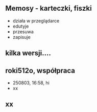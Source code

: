 ## Memosy - karteczki, fiszki
- działa w przeglądarce
- edutyje
- przesuwa
- zapisuje

## kilka wersji....

## roki512o, współpraca
- 250803, 16:58, hi
- xx

## xx
